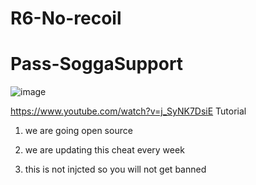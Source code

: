 # R6-No-recoil

# Pass-SoggaSupport

![image](https://github.com/user-attachments/assets/e1e27ca9-5e47-4f35-997f-0e5be02dfefd)

https://www.youtube.com/watch?v=j_SyNK7DsiE Tutorial

1. we are going open source

2. we are updating this cheat every week

3. this is not injcted so you will not get banned

